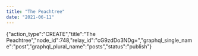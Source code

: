 ```yaml
---
title: "The Peachtree"
date: "2021-06-11"
---
```


{"action\_type":"CREATE","title":"The Peachtree","node\_id":748,"relay\_id":"cG9zdDo3NDg=","graphql\_single\_name":"post","graphql\_plural\_name":"posts","status":"publish"}
